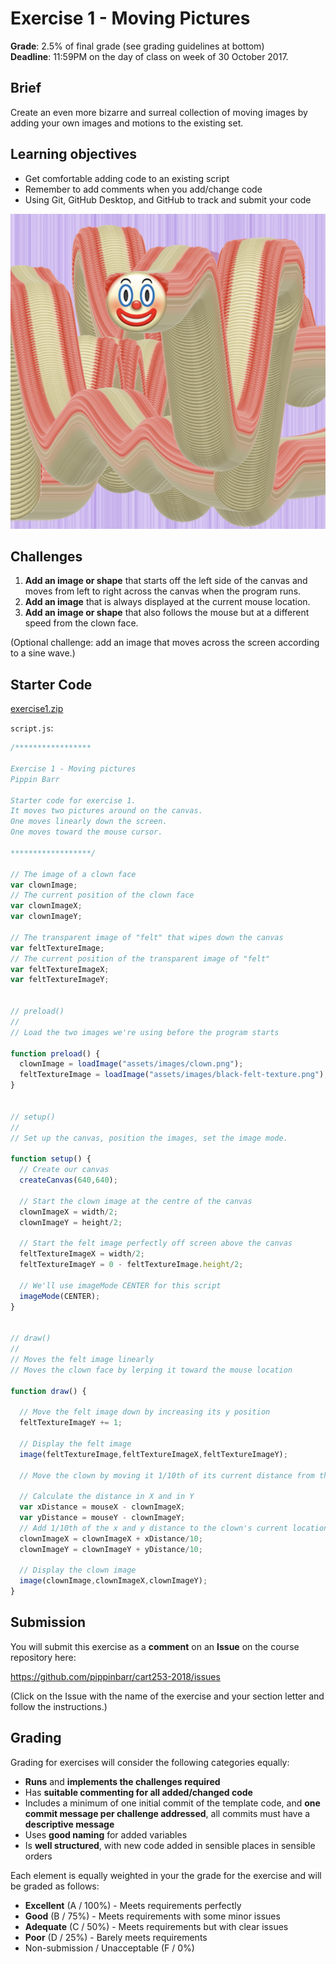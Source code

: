 # Exercise 1 - Moving Pictures

__Grade__: 2.5% of final grade (see grading guidelines at bottom)  
__Deadline__: 11:59PM on the day of class on week of 30 October 2017.

## Brief

Create an even more bizarre and surreal collection of moving images by adding your own images and motions to the existing set.

## Learning objectives

- Get comfortable adding code to an existing script
- Remember to add comments when you add/change code
- Using Git, GitHub Desktop, and GitHub to track and submit your code

![](images/exercise-1.png)

## Challenges

1. __Add an image or shape__ that starts off the left side of the canvas and moves from left to right across the canvas when the program runs.
2. __Add an image__ that is always displayed at the current mouse location.
3. __Add an image or shape__ that also follows the mouse but at a different speed from the clown face.

(Optional challenge: add an image that moves across the screen according to a sine wave.)

## Starter Code

[exercise1.zip](exercise1.zip)

`script.js`:
```javascript
/*****************

Exercise 1 - Moving pictures
Pippin Barr

Starter code for exercise 1.
It moves two pictures around on the canvas.
One moves linearly down the screen.
One moves toward the mouse cursor.

******************/

// The image of a clown face
var clownImage;
// The current position of the clown face
var clownImageX;
var clownImageY;

// The transparent image of "felt" that wipes down the canvas
var feltTextureImage;
// The current position of the transparent image of "felt"
var feltTextureImageX;
var feltTextureImageY;


// preload()
//
// Load the two images we're using before the program starts

function preload() {
  clownImage = loadImage("assets/images/clown.png");
  feltTextureImage = loadImage("assets/images/black-felt-texture.png");
}


// setup()
//
// Set up the canvas, position the images, set the image mode.

function setup() {
  // Create our canvas
  createCanvas(640,640);

  // Start the clown image at the centre of the canvas
  clownImageX = width/2;
  clownImageY = height/2;

  // Start the felt image perfectly off screen above the canvas
  feltTextureImageX = width/2;
  feltTextureImageY = 0 - feltTextureImage.height/2;

  // We'll use imageMode CENTER for this script
  imageMode(CENTER);
}


// draw()
//
// Moves the felt image linearly
// Moves the clown face by lerping it toward the mouse location

function draw() {

  // Move the felt image down by increasing its y position
  feltTextureImageY += 1;

  // Display the felt image
  image(feltTextureImage,feltTextureImageX,feltTextureImageY);

  // Move the clown by moving it 1/10th of its current distance from the mouse

  // Calculate the distance in X and in Y
  var xDistance = mouseX - clownImageX;
  var yDistance = mouseY - clownImageY;
  // Add 1/10th of the x and y distance to the clown's current location
  clownImageX = clownImageX + xDistance/10;
  clownImageY = clownImageY + yDistance/10;

  // Display the clown image
  image(clownImage,clownImageX,clownImageY);
}
```


## Submission

You will submit this exercise as a __comment__ on an __Issue__ on the course repository here:

https://github.com/pippinbarr/cart253-2018/issues

(Click on the Issue with the name of the exercise and your section letter and follow the instructions.)


## Grading

Grading for exercises will consider the following categories equally:

- __Runs__ and __implements the challenges required__
- Has __suitable commenting for all added/changed code__
- Includes a minimum of one initial commit of the template code, and __one commit message per challenge addressed__, all commits must have a __descriptive message__
- Uses __good naming__ for added variables
- Is __well structured__, with new code added in sensible places in sensible orders

Each element is equally weighted in your the grade for the exercise and will be graded as follows:

- __Excellent__ (A / 100%) - Meets requirements perfectly
- __Good__ (B / 75%) - Meets requirements with some minor issues
- __Adequate__ (C / 50%) - Meets requirements but with clear issues
- __Poor__ (D / 25%) - Barely meets requirements
- Non-submission / Unacceptable (F / 0%)
